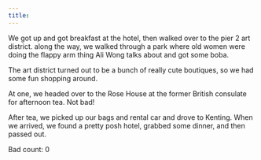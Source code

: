 ```yaml
---
title:
---
```


We got up and got breakfast at the hotel, then walked over to the pier 2 art district. along the way, we walked through a park where old women were doing the flappy arm thing Ali Wong talks about and got some boba.

The art district turned out to be a bunch of really cute boutiques, so we had some fun shopping around.

At one, we headed over to the Rose House at the former British consulate for afternoon tea. Not bad!

After tea, we picked up our bags and rental car and drove to Kenting. When we arrived, we found a pretty posh hotel, grabbed some dinner, and then passed out.

 Bad count: 0